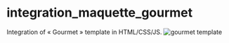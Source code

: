# integration_maquette_gourmet
Integration of « Gourmet » template in HTML/CSS/JS.
![gourmet template](https://colorlib.com/wp/wp-content/uploads/sites/2/gourmet-free-template.jpg)
